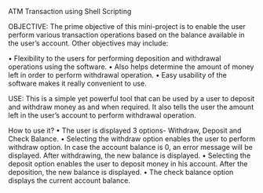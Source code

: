 ATM Transaction using Shell Scripting

OBJECTIVE: The prime objective of this mini-project is to enable the user perform various transaction operations based on the balance available in the user’s account. Other objectives may include:

• Flexibility to the users for performing deposition and withdrawal operations using the software. • Also helps determine the amount of money left in order to perform withdrawal operation. • Easy usability of the software makes it really convenient to use.

USE: This is a simple yet powerful tool that can be used by a user to deposit and withdraw money as and when required. It also tells the user the amount left in the user’s account to perform withdrawal operation.

How to use it? • The user is displayed 3 options- Withdraw, Deposit and Check Balance. • Selecting the withdraw option enables the user to perform withdraw option. In case the account balance is 0, an error message will be displayed. After withdrawing, the new balance is displayed. • Selecting the deposit option enables the user to deposit money in his account. After the deposition, the new balance is displayed. • The check balance option displays the current account balance.
